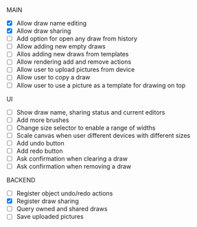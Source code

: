 MAIN

- [x] Allow draw name editing
- [x] Allow draw sharing
- [ ] Add option for open any draw from history
- [ ] Allow adding new empty draws
- [ ] Allos adding new draws from templates
- [ ] Allow rendering add and remove actions
- [ ] Allow user to upload pictures from device
- [ ] Allow user to copy a draw
- [ ] Allow user to use a picture as a template for drawing on top

UI

- [ ] Show draw name, sharing status and current editors
- [ ] Add more brushes
- [ ] Change size selector to enable a range of widths
- [ ] Scale canvas when user different devices with different sizes
- [ ] Add undo button
- [ ] Add redo button
- [ ] Ask confirmation when clearing a draw
- [ ] Ask confirmation when removing a draw

BACKEND
- [ ] Register object undo/redo actions
- [x] Register draw sharing
- [ ] Query owned and shared draws
- [ ] Save uploaded pictures
